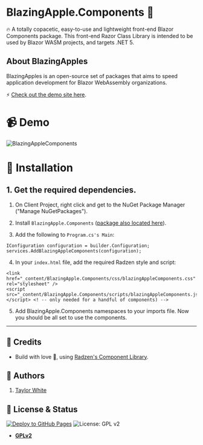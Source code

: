 # BlazingApple.Components :apple:

:fire:  A totally copacetic, easy-to-use and lightweight front-end Blazor Components package.
This front-end Razor Class Library is intended to be used by Blazor WASM projects, and targets .NET 5.

## About BlazingApples
BlazingApples is an open-source set of packages that aims to speed application development for Blazor WebAssembly organizations.

:zap: [Check out the demo site here](https://blazingapple.github.io/Components/).

# :video_camera: Demo
![BlazingAppleComponents](https://user-images.githubusercontent.com/3686217/184403126-a8302242-6aac-4277-a5fe-8314e6851ad3.gif)

# :wrench: Installation

## 1. Get the required dependencies.

1. On Client Project, right click and get to the NuGet Package Manager ("Manage NuGetPackages").
2. Install `BlazingApple.Components` ([package also located here](https://www.nuget.org/packages/BlazingApple.Components/)).

3. Add the following to `Program.cs's Main`:
```
IConfiguration configuration = builder.Configuration;
services.AddBlazingAppleComponents(configuration);
```

4. In your `index.html` file, add the required Radzen style and script:
```
<link href="_content/BlazingApple.Components/css/blazingAppleComponents.css" rel="stylesheet" />
<script src="_content/BlazingApple.Components/scripts/blazingAppleComponents.js"></script> <! -- only needed for a handful of components) -->
```

5. Add BlazingApple.Components namespaces to your imports file. Now you should be all set to use the components.

<hr/>

## :white_flower: Credits

- Build with love :blue_heart:, using [Radzen's Component Library](https://razor.radzen.com/).

## :pencil: Authors

1. [Taylor White](https://twitter.com/taychasewhite)

## :scroll: License & Status
[![Deploy to GitHub Pages](https://github.com/BlazingApple/Components/actions/workflows/main.yml/badge.svg?branch=master)](https://github.com/BlazingApple/Components/actions/workflows/main.yml)
![License: GPL v2](https://img.shields.io/badge/License-GPL%20v2-blue.svg)

- **[GPLv2](https://www.gnu.org/licenses/old-licenses/gpl-2.0.en.html)**

